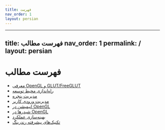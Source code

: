 ```yaml
---
title: فهرست
nav_order: 1
layout: persian
---
```


---
title: فهرست مطالب
nav_order: 1
permalink: /
layout: persian
---
# فهرست مطالب

- [معرفی OpenGL و GLUT/FreeGLUT](docs/01-Introduction.md)
- [راه‌اندازی محیط توسعه](docs/02-Setup.md)
- [مدیریت پنجره](docs/03-Window.md)
- [مدیریت ورودی کاربر](docs/05-Input.md)
- [انیمیشن در OpenGL](docs/07-Animation.md)
- [شیدرها در OpenGL](docs/09-Shaders.md)
- [بهینه‌سازی عملکرد](docs/12-Performance_Optimization.md)
- [تکنیک‌های پیشرفته رندرینگ](docs/13-Advanced_Rendering.md)
